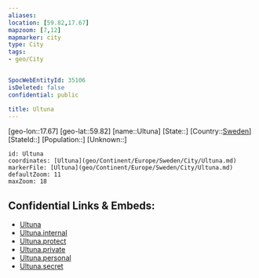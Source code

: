 ```yaml
---
aliases: 
location: [59.82,17.67]
mapzoom: [7,12] 
mapmarker: city 
type: City
tags:
- geo/City


SpocWebEntityId: 35106
isDeleted: false
confidential: public

title: Ultuna
---
```

[geo-lon::17.67]
[geo-lat::59.82]
[name::Ultuna]
[State::]
[Country::[Sweden](geo/Continent/Europe/Sweden.md)]
[StateId::]
[Population::]
[Unknown::]


```leaflet
id: Ultuna
coordinates: [Ultuna](geo/Continent/Europe/Sweden/City/Ultuna.md)
markerFile: [Ultuna](geo/Continent/Europe/Sweden/City/Ultuna.md)
defaultZoom: 11 
maxZoom: 18
```


## Confidential Links & Embeds: 
- [Ultuna](../../../../../../_public/geo/Continent/Europe/Sweden/City/Ultuna.md) 
- [Ultuna.internal](../../../../../../_internal/geo/Continent/Europe/Sweden/City/Ultuna.internal.md) 
- [Ultuna.protect](../../../../../../_protect/geo/Continent/Europe/Sweden/City/Ultuna.protect.md) 
- [Ultuna.private](../../../../../../_private/geo/Continent/Europe/Sweden/City/Ultuna.private.md) 
- [Ultuna.personal](../../../../../../_personal/geo/Continent/Europe/Sweden/City/Ultuna.personal.md) 
- [Ultuna.secret](../../../../../../_secret/geo/Continent/Europe/Sweden/City/Ultuna.secret.md) 
